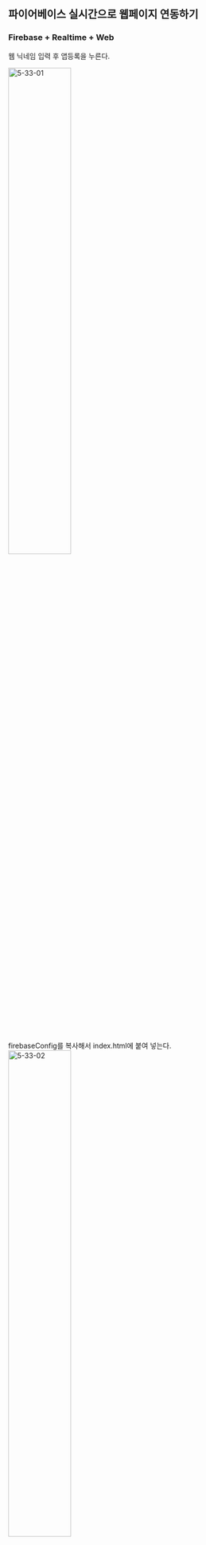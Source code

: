 ## 파이어베이스 실시간으로 웹페이지 연동하기 
### Firebase + Realtime + Web 

웹 닉네임 입력 후 앱등록을 누른다.

<img src="https://i2r.link/image/git/5-33-01.png" width="50%" height="50%" title="5-33-01" alt="5-33-01"></img><br/>
firebaseConfig를 복사해서 index.html에 붙여 넣는다.
<img src="https://i2r.link/image/git/5-33-02.png" width="50%" height="50%" title="5-33-02" alt="5-33-02"></img><br/>

index.html
```
<html>
    <head>
        <meta charset="utf-8">
        <script src="https://www.gstatic.com/firebasejs/7.2/firebase.js"></script>
    </head>
    <body>
        테스트1
        <p id="demo">A Paragraph.</p>
        <pre id="object"></pre>
        <button type="button" onclick="myFunction()">데이터 쓰기</button>

        <script>
            var firebaseConfig = {
                apiKey: "AIzaSyBER47eiJoAJfhaP9CdjPuqFkCfPp30UoE",
                authDomain: "webtest-38a08.firebaseapp.com",
                databaseURL: "https://webtest-38a08.firebaseio.com",
                projectId: "webtest-38a08",
                storageBucket: "webtest-38a08.appspot.com",
                messagingSenderId: "468063990879",
                appId: "1:468063990879:web:bff323ac9357a0c23757ea",
                measurementId: "G-8P0W60GG1X"
            };
            // Initialize Firebase
            firebase.initializeApp(firebaseConfig);
            // firebase에서 읽기
            var demo = document.getElementById("demo");
            var preObject = document.getElementById("object");
            var dbRef = firebase.database().ref().child("object");
            dbRef.on('value',snap => demo.innerHTML = snap.val());
            dbRef.on('value',snap => {
                preObject.innerText = JSON.stringify(snap.val(),null,3);
            });
        </script>

        <script>
            function myFunction() {
                document.getElementById("demo").innerHTML = "쓰기를 완료";
                alert("쓰기 완료");
                
                //firebase에 쓰기
                var dbRefObject = firebase.database().ref();
                dbRefObject.child("object").set("Some Value");
            }
        </script>
    </body>
</html>
```


